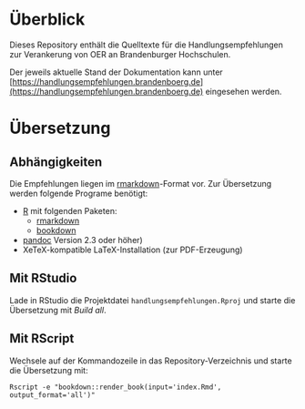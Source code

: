 # Überblick

Dieses Repository enthält die Quelltexte für die Handlungsempfehlungen zur
Verankerung von OER an Brandenburger Hochschulen.

Der jeweils aktuelle Stand der Dokumentation kann unter
[https://handlungsempfehlungen.brandenboerg.de](https://handlungsempfehlungen.brandenboerg.de)
eingesehen werden.

# Übersetzung

## Abhängigkeiten

Die Empfehlungen liegen im [rmarkdown](https://rmarkdown.rstudio.com/)-Format
vor. Zur Übersetzung werden folgende Programe benötigt:

- [R](https://www.r-project.org/) mit folgenden Paketen:
  - [rmarkdown](https://rmarkdown.rstudio.com/)
  - [bookdown](https://www.bookdown.org/)
- [pandoc](https://pandoc.org/) Version 2.3 oder höher)
- XeTeX-kompatible LaTeX-Installation (zur PDF-Erzeugung)

## Mit RStudio

Lade in RStudio die Projektdatei `handlungsempfehlungen.Rproj` und starte die
Übersetzung mit _Build all_.

## Mit RScript

Wechsele auf der Kommandozeile in das Repository-Verzeichnis und starte die
Übersetzung mit:

```
Rscript -e "bookdown::render_book(input='index.Rmd', output_format='all')"
```
